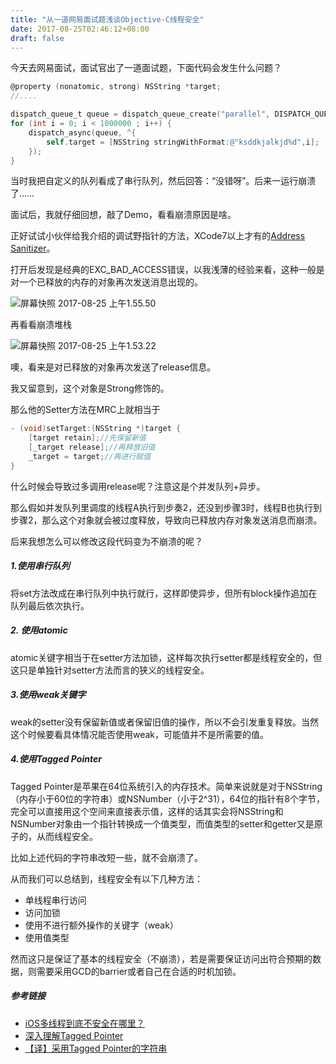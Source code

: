 ```yaml
---
title: "从一道网易面试题浅谈Objective-C线程安全"
date: 2017-08-25T02:46:12+08:00
draft: false
---
```

今天去网易面试，面试官出了一道面试题，下面代码会发生什么问题？

<!--more-->

```objective-c
@property (nonatomic, strong) NSString *target;
//....

dispatch_queue_t queue = dispatch_queue_create("parallel", DISPATCH_QUEUE_CONCURRENT);
for (int i = 0; i < 1000000 ; i++) {
	dispatch_async(queue, ^{
     	self.target = [NSString stringWithFormat:@"ksddkjalkjd%d",i];
	});
}
```

当时我把自定义的队列看成了串行队列，然后回答：“没错呀”。后来一运行崩溃了……

面试后，我就仔细回想，敲了Demo，看看崩溃原因是啥。

正好试试小伙伴给我介绍的调试野指针的方法，XCode7以上才有的[Address Sanitizer](http://www.jianshu.com/p/6b504428e16e)。

打开后发现是经典的EXC_BAD_ACCESS错误，以我浅薄的经验来看，这种一般是对一个已释放的内存的对象再次发送消息出现的。

![屏幕快照 2017-08-25 上午1.55.50](https://ws2.sinaimg.cn/large/006tKfTcly1fivdrg9q8pj31fe022wfi.jpg)

再看看崩溃堆栈

![屏幕快照 2017-08-25 上午1.53.22](https://ws4.sinaimg.cn/large/006tNc79ly1fivdrdngbdj30gw0asaba.jpg)

噢，看来是对已释放的对象再次发送了release信息。

我又留意到，这个对象是Strong修饰的。

那么他的Setter方法在MRC上就相当于

```objective-c
- (void)setTarget:(NSString *)target {
	[target retain];//先保留新值
    [_target release];//再释放旧值
    _target = target;//再进行赋值
}
```

什么时候会导致过多调用release呢？注意这是个并发队列+异步。

那么假如并发队列里调度的线程A执行到步奏2，还没到步骤3时，线程B也执行到步骤2，那么这个对象就会被过度释放，导致向已释放内存对象发送消息而崩溃。

后来我想怎么可以修改这段代码变为不崩溃的呢？

##### 1.使用串行队列

将set方法改成在串行队列中执行就行，这样即使异步，但所有block操作追加在队列最后依次执行。

##### 2. 使用atomic

atomic关键字相当于在setter方法加锁，这样每次执行setter都是线程安全的，但这只是单独针对setter方法而言的狭义的线程安全。

##### 3.使用weak关键字

weak的setter没有保留新值或者保留旧值的操作，所以不会引发重复释放。当然这个时候要看具体情况能否使用weak，可能值并不是所需要的值。

##### 4.使用Tagged Pointer

Tagged Pointer是苹果在64位系统引入的内存技术。简单来说就是对于NSString（内存小于60位的字符串）或NSNumber（小于2^31），64位的指针有8个字节，完全可以直接用这个空间来直接表示值，这样的话其实会将NSString和NSNumber对象由一个指针转换成一个值类型，而值类型的setter和getter又是原子的，从而线程安全。

比如上述代码的字符串改短一些，就不会崩溃了。

从而我们可以总结到，线程安全有以下几种方法：

* 单线程串行访问
* 访问加锁
* 使用不进行额外操作的关键字（weak）
* 使用值类型

然而这只是保证了基本的线程安全（不崩溃），若是需要保证访问出符合预期的数据，则需要采用GCD的barrier或者自己在合适的时机加锁。

##### 参考链接

* [iOS多线程到底不安全在哪里？](http://www.jianshu.com/p/fd81fec31fe7)
* [深入理解Tagged Pointer](http://www.infoq.com/cn/articles/deep-understanding-of-tagged-pointer/)
* [【译】采用Tagged Pointer的字符串](http://www.cocoachina.com/ios/20150918/13449.html)







